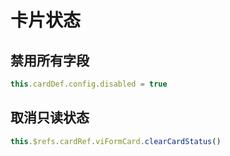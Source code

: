 # 卡片状态

## 禁用所有字段
```js
this.cardDef.config.disabled = true
```

## 取消只读状态
```js
this.$refs.cardRef.viFormCard.clearCardStatus()
```